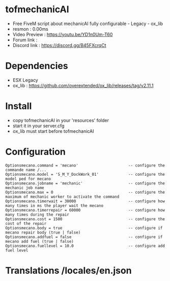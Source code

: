 # tofmechanicAI

* Free FiveM script about mechanicAI fully configurable - Legacy - ox_lib
* resmon : 0.00ms
* Video Preview : https://youtu.be/YD1n0Um-T60
* Forum link : 
* Discord link : https://discord.gg/B45FXcrqCt

# Dependencies

* ESX Legacy
* ox_lib : https://github.com/overextended/ox_lib/releases/tag/v2.11.1

# Install

* copy tofmechanicAI in your 'resources' folder
* start it in your server.cfg
* ox_lib must start before tofmechanicAI

# Configuration

```
Optionsmecano.command = 'mecano'                      -- configure the commande name /...
Optionsmecano.model = 'S_M_Y_DockWork_01'             -- configure the model ped for mecano
Optionsmecano.jobname = 'mechanic'                    -- configure the mechanic job name
Optionsmecano.max = 0                                 -- configure the maximum of mechanic worker to activate the command
Optionsmecano.timerwait = 30000                       -- configure how many times in ms the player wait the mecano 
Optionsmecano.timerrepair = 60000                     -- configure how many times during the repair 
Optionsmecano.cost = 1500                             -- configure the cost of the repair
Optionsmecano.body = true                             -- configure if mecano repair body (true | false)
Optionsmecano.addfuel = false                         -- configure if mecano add fuel (true | false)
Optionsmecano.fuellevel = 10.0                        -- configure add fuel level
```
# Translations /locales/en.json

